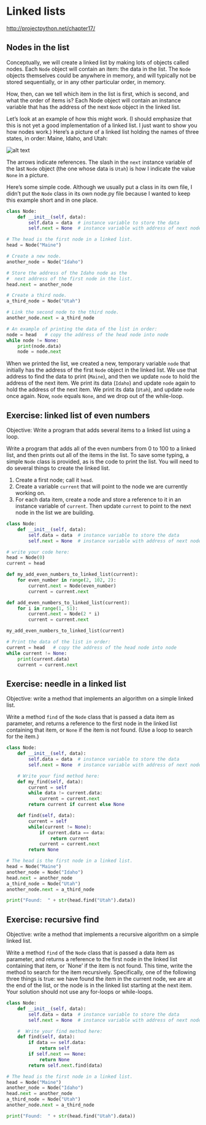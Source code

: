 # Linked lists

http://projectpython.net/chapter17/

## Nodes in the list

Conceptually, we will create a linked list by making lots of objects called nodes. Each `Node` object will contain an item: the data in the list. The `Node` objects themselves could be anywhere in memory, and will typically not be stored sequentially, or in any other particular order, in memory.

How, then, can we tell which item in the list is first, which is second, and what the order of items is? Each Node object will contain an instance variable that has the address of the next `Node` object in the linked list.

Let’s look at an example of how this might work. (I should emphasize that this is not yet a good implementation of a linked list. I just want to show you how nodes work.) Here’s a picture of a linked list holding the names of three states, in order: Maine, Idaho, and Utah:

![alt text](http://projectpython.net/chapter17/xstates-SLL.png.pagespeed.ic.-O6dD-qGcG.png)

The arrows indicate references. The slash in the `next` instance variable of the last `Node` object (the one whose data is `Utah`) is how I indicate the value `None` in a picture.

Here’s some simple code. Although we usually put a class in its own file, I didn’t put the `Node` class in its own node.py file because I wanted to keep this example short and in one place.

```python
class Node:
    def __init__(self, data):
        self.data = data  # instance variable to store the data
        self.next = None  # instance variable with address of next node

# The head is the first node in a linked list.
head = Node("Maine")

# Create a new node.
another_node = Node("Idaho")

# Store the address of the Idaho node as the
#  next address of the first node in the list.
head.next = another_node

# Create a third node.
a_third_node = Node("Utah")

# Link the second node to the third node.
another_node.next = a_third_node

# An example of printing the data of the list in order:
node = head   # copy the address of the head node into node
while node != None:
    print(node.data)
    node = node.next
```

When we printed the list, we created a new, temporary variable `node` that initially has the address of the first `Node` object in the linked list. We use that address to find the data to print (`Maine`), and then we update `node` to hold the address of the next item. We print its data (`Idaho`) and update `node` again to hold the address of the next item. We print its data (`Utah`), and update `node` once again. Now, `node` equals `None`, and we drop out of the while-loop.

## Exercise: linked list of even numbers

Objective: Write a program that adds several items to a linked list using a loop.

Write a program that adds all of the even numbers from 0 to 100 to a linked list, and then prints out all of the items in the list. To save some typing, a simple `Node` class is provided, as is the code to print the list. You will need to do several things to create the linked list.

1. Create a first node; call it `head`.
2. Create a variable `current` that will point to the node we are currently working on.
3. For each data item, create a node and store a reference to it in an instance variable of `current`. Then update `current` to point to the next node in the list we are building.

```python
class Node:
    def __init__(self, data):
        self.data = data  # instance variable to store the data
        self.next = None  # instance variable with address of next node

# write your code here:
head = Node(0)
current = head

def my_add_even_numbers_to_linked_list(current):
    for even_number in range(2, 102, 2):
        current.next = Node(even_number)
        current = current.next

def add_even_numbers_to_linked_list(current):
    for i in range(1, 51):
        current.next = Node(2 * i)
        current = current.next

my_add_even_numbers_to_linked_list(current)

# Print the data of the list in order:
current = head   # copy the address of the head node into node
while current != None:
    print(current.data)
    current = current.next
```

## Exercise: needle in a linked list

Objective: write a method that implements an algorithm on a simple linked list.

Write a method `find` of the `Node` class that is passed a data item as parameter, and returns a reference to the first node in the linked list containing that item, or `None` if the item is not found. (Use a loop to search for the item.)

```python
class Node:
    def __init__(self, data):
        self.data = data  # instance variable to store the data
        self.next = None  # instance variable with address of next node

    # Write your find method here:
    def my_find(self, data):
        current = self
        while data != current.data:
            current = current.next
        return current if current else None

    def find(self, data):
        current = self
        while(current != None):
            if current.data == data:
                return current
            current = current.next
        return None

# The head is the first node in a linked list.
head = Node("Maine")
another_node = Node("Idaho")
head.next = another_node
a_third_node = Node("Utah")
another_node.next = a_third_node

print("Found:  " + str(head.find("Utah").data))
```

## Exercise: recursive find

Objective: write a method that implements a recursive algorithm on a simple linked list.

Write a method `find` of the `Node` class that is passed a data item as parameter, and returns a reference to the first node in the linked list containing that item, or `None’ if the item is not found. This time, write the method to search for the item recursively. Specifically, one of the following three things is true: we have found the item in the current node, we are at the end of the list, or the node is in the linked list starting at the next item. Your solution should not use any for-loops or while-loops.

```python
class Node:
    def __init__(self, data):
        self.data = data  # instance variable to store the data
        self.next = None  # instance variable with address of next node

    #  Write your find method here:
    def find(self, data):
        if data == self.data:
            return self
        if self.next == None:
            return None
        return self.next.find(data)

# The head is the first node in a linked list.
head = Node("Maine")
another_node = Node("Idaho")
head.next = another_node
a_third_node = Node("Utah")
another_node.next = a_third_node

print("Found:  " + str(head.find("Utah").data))
```
